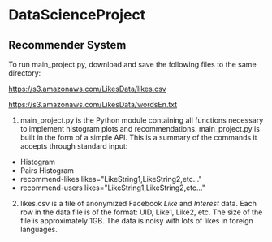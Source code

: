 DataScienceProject
==================
## Recommender System

To run main_project.py, download and save the following files to the same directory: 

https://s3.amazonaws.com/LikesData/likes.csv

https://s3.amazonaws.com/LikesData/wordsEn.txt

1. main_project.py is the Python module containing all functions necessary to implement histogram plots and recommendations. main_project.py is built in the form of a simple API. This is a summary of the commands it accepts through standard input:
 - Histogram
 - Pairs Histogram
 - recommend-likes likes="LikeString1,LikeString2,etc..."
 - recommend-users likes="LikeString1,LikeString2,etc..."

2. likes.csv is a file of anonymized Facebook *Like* and *Interest* data. Each row in the data file is of the format: UID, Like1, Like2, etc. The size of the file is approximately 1GB. The data is noisy with lots of likes in foreign languages.

